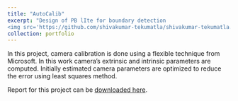 ```yaml
---
title: "AutoCalib"
excerpt: "Design of PB lIte for boundary detection
<img src='https://github.com/shivakumar-tekumatla/shivakumar-tekumatla.github.io/blob/master/files/GIFs/autocalib.jpg?raw=true' width =400  />"
collection: portfolio
---
```


In this project, camera calibration is done using a flexible technique from Microsoft. In this work camera’s extrinsic and intrinsic parameters are computed. Initially estimated camera parameters are optimized to reduce the error using least squares method.

Report for this project can be [downloaded here](https://github.com/shivakumar-tekumatla/shivakumar-tekumatla.github.io/blob/master/files/AutoCalib.pdf). 

